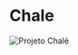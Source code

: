 # Chale

![Projeto Chalé](https://user-images.githubusercontent.com/83648293/154870600-c2a16e8b-0309-44d3-8f70-06a6650f8156.png)

